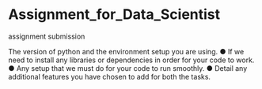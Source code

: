 # Assignment_for_Data_Scientist
assignment submission

The version of python and the environment setup you are using.
● If we need to install any libraries or dependencies in order for your code to
work.
● Any setup that we must do for your code to run smoothly.
● Detail any additional features you have chosen to add for both the tasks.
